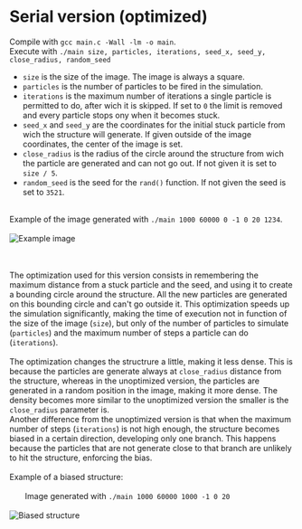 # Serial version (optimized)

Compile with `gcc main.c -Wall -lm -o main`.
<br>
Execute with `./main size, particles, iterations, seed_x, seed_y, close_radius, random_seed`
- `size` is the size of the image. The image is always a square.
- `particles` is the number of particles to be fired in the simulation.
- `iterations` is the maximum number of iterations a single particle is permitted to do, after wich it is skipped. If set to `0` the limit is removed and every particle stops ony when it becomes stuck.
- `seed_x` and `seed_y` are the coordinates for the initial stuck particle from wich the structure will generate. If given outside of the image coordinates, the center of the image is set.
- `close_radius` is the radius of the circle around the structure from wich the particle are generated and can not go out. If not given it is set to `size / 5`.
- `random_seed` is the seed for the `rand()` function. If not given the seed is set to `3521`.

<br> Example of the image generated with `./main 1000 60000 0 -1 0 20 1234`.
<br> <br> 
<img src="https://user-images.githubusercontent.com/62235561/208951309-fe9ac857-e6bc-48fa-8221-046bfc7efc88.jpg" title="Example image">

<br> <br>
The optimization used for this version consists in remembering the maximum distance from a stuck particle and the seed, and using it to create a bounding circle around the structure. All the new particles are generated on this bounding circle and can't go outside it. This optimization speeds up the simulation significantly, making the time of execution not in function of the size of the image (`size`), but only of the number of particles to simulate (`particles`) and the maximum number of steps a particle can do (`iterations`). 
<br>
<br> The optimization changes the structrure a little, making it less dense. This is because the particles are generate always at `close_radius` distance from the structure, whereas in the unoptimized version, the particles are generated in a random position in the image, making it more dense. The density becomes more similar to the unoptimized version the smaller is the `close_radius` parameter is. <br>
Another difference from the unoptimized version is that when the maximum number of steps (`iterations`) is not high enough, the structure becomes biased in a certain direction, developing only one branch. This happens because the particles that are not generate close to that branch are unlikely to hit the structure, enforcing the bias.
<br> <br>
Example of a biased structure: <br> <br>
&nbsp;&nbsp;&nbsp;&nbsp;&nbsp;&nbsp; Image generated with `./main 1000 60000 1000 -1 0 20` <br> <br>
<img src="https://user-images.githubusercontent.com/62235561/221373938-d2a0f326-99cf-4128-b3f5-ac5131ef4ee7.png" title="Biased structure">
